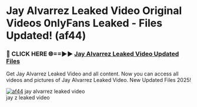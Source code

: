 # Jay Alvarrez Leaked Video Original Videos 0nlyFans Leaked - Files Updated! (af44)

<h3>🔴 CLICK HERE 🌐==►► <a href="https://tinyurl.com/x26r9saj" rel="nofollow">Jay Alvarrez Leaked Video Updated Files</a></h3>

Get Jay Alvarrez Leaked Video and all content. Now you can access all videos and pictures of Jay Alvarrez Leaked Video. New Updated Files 2025!

[![af44](https://i.imgur.com/LkgZPqh.gif)](https://tinyurl.com/x26r9saj)
jay alvarrez leaked video<br>
jay z leaked video